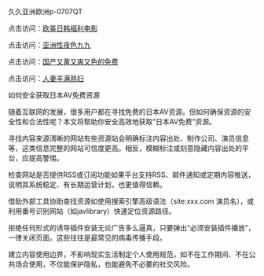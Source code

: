 久久亚洲欧洲p-0707QT

点击访问：<a href="https://bered.pages.dev/">欧美日韩福利电影</a>

点击访问：<a href="https://rtj-3zo.pages.dev/">亚洲性夜色九九</a>

点击访问：<a href="https://vassv.pages.dev/">国产又黄又爽又色的免费</a>

点击访问：<a href="https://gsd-agv.pages.dev/">人妻丰满熟妇</a>





如何安全获取日本AV免费资源

随着互联网的发展，很多用户都在寻找免费的日本AV资源。但如何确保资源的安全性和合法性呢？本文将帮助你安全高效地获取“日本AV免费”资源。

寻找内容来源清晰的网站有些资源站会明确标注内容出处、制作公司、演员信息等，这类信息完整的网站可信度更高。相反，模糊标注或刻意隐藏内容出处的平台，应提高警惕。

检查网站是否提供RSS或订阅功能如果平台支持RSS、邮件通知或定期内容推送，说明其系统稳定、有长期运营计划，也更值得信赖。

借助外部工具协助查找资源如使用搜索引擎高级语法（site:xxx.com 演员名），或利用番号识别网站（如javlibrary）快速定位资源路径。

拒绝任何形式的诱导插件安装无论广告多么逼真，只要弹出“必须安装插件播放”，一律关闭页面。这些往往是最常见的病毒传播手段。

建立内容使用边界，不影响现实生活制定个人使用规范，如不在工作期间、不在公共场合使用，不仅能保护隐私，也能避免不必要的社交风险。



<span style="display:none;">[Canonical link]( https://github.com/bv070725/152000 ）</span>
